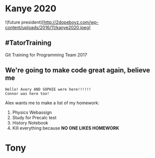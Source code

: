 # Kanye 2020
!(future president)[http://2dopeboyz.com/wp-content/uploads/2016/11/kanye2020.jpeg]
## #TatorTraining
Git Training for Programming Team 2017

## We're going to make code great again, believe me

```
Hello! Avery AND SOPHIE were here!!!!!!
Connor was here too!
```

Alex wants me to make a list of my homework:

1. Physics Webassign
2. Study for Precalc test
3. History Notebook
4. Kill everything because **NO ONE LIKES HOMEWORK**

# Tony
